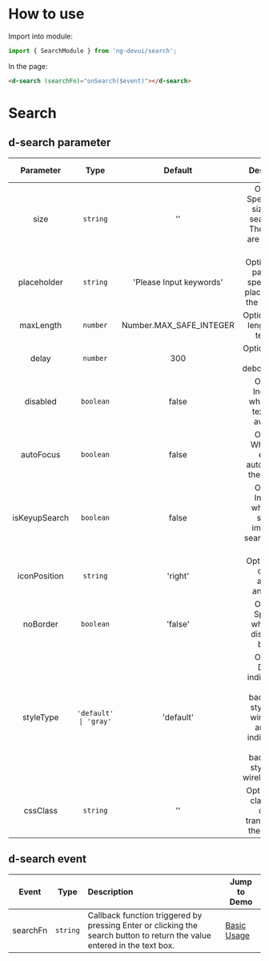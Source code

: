 # How to use
Import into module:
```ts
import { SearchModule } from 'ng-devui/search';
```

In the page:
```html
<d-search (searchFn)="onSearch($event)"></d-search>
```
# Search

## d-search parameter

| Parameter | Type | Default | Description | Jump to Demo |Global Config| 
| :----------------: | :-----------: | :-------: | :---------------------: | :-------------------------------------- | ----------------------------------------------------- |
| size | `string` |'' | Optional. Specifies the size of the search box. The options are lg, '', and sm. | [Basic Usage](demo#basic-usage) |
| placeholder | `string` |'Please Input keywords' | Optional. This parameter specifies the placeholder in the input box. |
| maxLength | `number` | Number.MAX_SAFE_INTEGER | Optional. Max-length of the text box. | [NgModel](demo#bidirectional-binding) |
| delay | `number` | 300 | Optional. Delay of debounceTime. |
| disabled | `boolean` | false | Optional. Indicating whether the text box is available. | [Basic Usage](demo#basic-usage)
| autoFocus | `boolean` | false | Optional. Whether to enable autofocus for the text box. | [Auto Focus](demo#auto-focus) |
| isKeyupSearch | `boolean` | false | Optional. Indicates whether to support immediate searchFn after input. | [Basic Usage](demo#basic-usage) |
| iconPosition | `string` | 'right' | Optional. The options are'left' and'right'.| [No Border](demo#search-no-border)|
| noBorder  | `boolean` |          'false'          | Optional. Specifies whether to display the border. | [Left Search Icon](demo#icon-left) |
| styleType  | `'default' \| 'gray'` |          'default'          | Optional. Default indicates the white background style of the wire frame, and gray indicates the gray background style of the wireless frame. | [No Border](demo#search-no-border) | ✔ |
| cssClass | `string` |'' | Optional. The class name can be transferred to the text box. | |

## d-search event

| Event | Type | Description | Jump to Demo |
| :------: | :------: | :--------------------------------------------------- | ------------------------------------------- |
| searchFn | `string` | Callback function triggered by pressing Enter or clicking the search button to return the value entered in the text box. | [Basic Usage](demo#basic-usage) |
